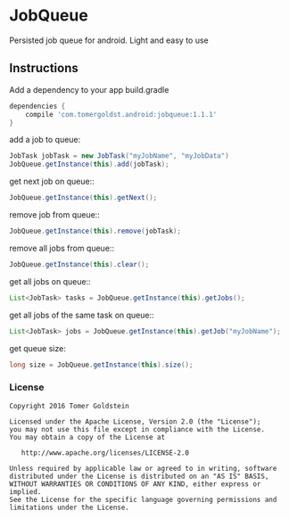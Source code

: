 # JobQueue
Persisted job queue for android.
Light and easy to use

## Instructions
Add a dependency to your app build.gradle
```groovy
dependencies {
    compile 'com.tomergoldst.android:jobqueue:1.1.1'
}
```

add a job to queue:
```java
JobTask jobTask = new JobTask("myJobName", "myJobData")
JobQueue.getInstance(this).add(jobTask);
```

get next job on queue::
```java
JobQueue.getInstance(this).getNext();
```

remove job from queue::
```java
JobQueue.getInstance(this).remove(jobTask);
```

remove all jobs from queue::
```java
JobQueue.getInstance(this).clear();
```

get all jobs on queue::
```java
List<JobTask> tasks = JobQueue.getInstance(this).getJobs();
```

get all jobs of the same task on queue::
```java
List<JobTask> jobs = JobQueue.getInstance(this).getJob("myJobName");
```

get queue size:
```java
long size = JobQueue.getInstance(this).size();
```

### License
```
Copyright 2016 Tomer Goldstein

Licensed under the Apache License, Version 2.0 (the "License");
you may not use this file except in compliance with the License.
You may obtain a copy of the License at

   http://www.apache.org/licenses/LICENSE-2.0

Unless required by applicable law or agreed to in writing, software
distributed under the License is distributed on an "AS IS" BASIS,
WITHOUT WARRANTIES OR CONDITIONS OF ANY KIND, either express or implied.
See the License for the specific language governing permissions and
limitations under the License.
```


